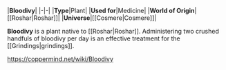 |**Bloodivy**|
|-|-|
|**Type**|Plant|
|**Used for**|Medicine|
|**World of Origin**|[[Roshar\|Roshar]]|
|**Universe**|[[Cosmere\|Cosmere]]|

**Bloodivy** is a plant native to [[Roshar\|Roshar]].
Administering two crushed handfuls of bloodivy per day is an effective treatment for the [[Grindings\|grindings]].



https://coppermind.net/wiki/Bloodivy